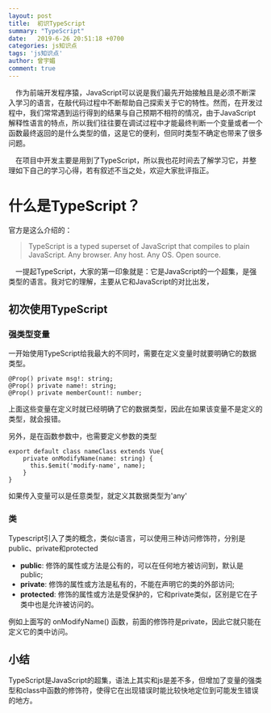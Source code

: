 ```yaml
---
layout: post
title:  初识TypeScript
summary: "TypeScript"
date:   2019-6-26 20:51:18 +0700
categories: js知识点
tags: 'js知识点'
author: 曾宇媚
comment: true
---
```


&emsp;作为前端开发程序猿，JavaScript可以说是我们最先开始接触且是必须不断深入学习的语言，在敲代码过程中不断帮助自己探索关于它的特性。然而，在开发过程中，我们常常遇到运行得到的结果与自己预期不相符的情况，由于JavaScript解释性语言的特点，所以我们往往要在调试过程中才能最终判断一个变量或者一个函数最终返回的是什么类型的值，这是它的便利，但同时类型不确定也带来了很多问题。

&emsp;在项目中开发主要是用到了TypeScript，所以我也花时间去了解学习它，并整理如下自己的学习心得，若有叙述不当之处，欢迎大家批评指正。

# 什么是TypeScript？

官方是这么介绍的：
>TypeScript is a typed superset of JavaScript that compiles to plain JavaScript. Any browser. Any host. Any OS. Open source.

&emsp;一提起TypeScript，大家的第一印象就是：它是JavaScript的一个超集，是强类型的语言。我对它的理解，主要从它和JavaScript的对比出发，


## 初次使用TypeScript
### 强类型变量
一开始使用TypeScript给我最大的不同时，需要在定义变量时就要明确它的数据类型。

    @Prop() private msg!: string;
    @Prop() private name!: string;
    @Prop() private memberCount!: number;
    
上面这些变量在定义时就已经明确了它的数据类型，因此在如果该变量不是定义的类型，就会报错。

另外，是在函数参数中，也需要定义参数的类型

    export default class nameClass extends Vue{
		private onModifyName(name: string) {
	      this.$emit('modify-name', name);
	    }
	}
    
如果传入变量可以是任意类型，就定义其数据类型为'any'

### 类

Typescript引入了类的概念，类似c语言，可以使用三种访问修饰符，分别是public、private和protected

* **public**: 修饰的属性或方法是公有的，可以在任何地方被访问到，默认是public;
* **private**: 修饰的属性或方法是私有的，不能在声明它的类的外部访问;
* **protected**: 修饰的属性或方法是受保护的，它和private类似，区别是它在子类中也是允许被访问的。

例如上面写的 onModifyName() 函数，前面的修饰符是private，因此它就只能在定义它的类中访问。


## 小结
TypeScript是JavaScript的超集，语法上其实和js是差不多，但增加了变量的强类型和class中函数的修饰符，使得它在出现错误时能比较快地定位到可能发生错误的地方。

[jekyll-docs]: http://jekyllrb.com/docs/home
[jekyll-gh]:   https://github.com/jekyll/jekyll
[jekyll-talk]: https://talk.jekyllrb.com/
